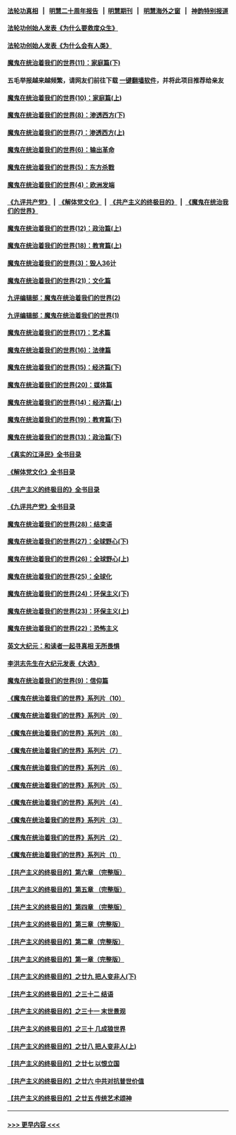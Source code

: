 #### [法轮功真相](https://github.com/gfw-breaker/truth/blob/master/README.md?t=0) &nbsp;&nbsp;|&nbsp;&nbsp; [明慧二十周年报告](https://github.com/gfw-breaker/mh-reports/blob/master/README.md?t=0) &nbsp;&nbsp;|&nbsp;&nbsp;[明慧期刊](https://github.com/gfw-breaker/mh-qikan) &nbsp;&nbsp;|&nbsp;&nbsp; [明慧海外之窗](https://github.com/gfw-breaker/mh-news/blob/master/README.md?t=0) &nbsp;&nbsp;|&nbsp;&nbsp; [神韵特别报道](https://github.com/gfw-breaker/mh-news/blob/master/shenyun.md?t=0)
#### [法轮功创始人发表《为什么要救度众生》](../pages/nsc422/n13975246.md?t=05171243) 
#### [法轮功创始人发表《为什么会有人类》](../pages/nsc422/n13912117.md?t=05171243) 
#### [魔鬼在统治着我们的世界(11)：家庭篇(下)](../pages/nsc422/n10440961.md?t=05171243) 
#### 五毛举报越来越频繁，请网友们前往下载 [一键翻墙软件](https://github.com/gfw-breaker/ssr-accounts)，并将此项目推荐给亲友
#### [魔鬼在统治着我们的世界(10)：家庭篇(上)](../pages/nsc422/n10435448.md?t=05171243) 
#### [魔鬼在统治着我们的世界(8)：渗透西方(下)](../pages/nsc422/n10429603.md?t=05171243) 
#### [魔鬼在统治着我们的世界(7)：渗透西方(上)](../pages/nsc422/n10426013.md?t=05171243) 
#### [魔鬼在统治着我们的世界(6)：输出革命](../pages/nsc422/n10421536.md?t=05171243) 
#### [魔鬼在统治着我们的世界(5)：东方杀戮](../pages/nsc422/n10417707.md?t=05171243) 
#### [魔鬼在统治着我们的世界(4)：欧洲发端](../pages/nsc422/n10414890.md?t=05171243) 
#### [《九评共产党》](https://github.com/begood0513/9ping.md/blob/master/README.md) &nbsp;|&nbsp; [《解体党文化》](../../../../jtdwh.md/blob/master/README.md)  &nbsp;|&nbsp; [《共产主义的终极目的》](../../../../gczydzjmd.md/blob/master/README.md) &nbsp;|&nbsp; [《魔鬼在统治我们的世界》](../../../../mgztzwmdsj.md/blob/master/README.md) 
#### [魔鬼在统治着我们的世界(12)：政治篇(上)](../pages/nsc422/n10444576.md?t=05171243) 
#### [魔鬼在统治着我们的世界(18)：教育篇(上)](../pages/nsc422/n10526970.md?t=05171243) 
#### [魔鬼在统治着我们的世界(3)：毁人36计](../pages/nsc422/n10411583.md?t=05171243) 
#### [魔鬼在统治着我们的世界(21)：文化篇](../pages/nsc422/n10597706.md?t=05171243) 
#### [九评编辑部：魔鬼在统治着我们的世界(2)](../pages/nsc422/n10410036.md?t=05171243) 
#### [九评编辑部：魔鬼在统治着我们的世界(1)](../pages/nsc422/n10406825.md?t=05171243) 
#### [魔鬼在统治着我们的世界(17)：艺术篇](../pages/nsc422/n10499093.md?t=05171243) 
#### [魔鬼在统治着我们的世界(16)：法律篇](../pages/nsc422/n10485969.md?t=05171243) 
#### [魔鬼在统治着我们的世界(15)：经济篇(下)](../pages/nsc422/n10469975.md?t=05171243) 
#### [魔鬼在统治着我们的世界(20)：媒体篇](../pages/nsc422/n10586579.md?t=05171243) 
#### [魔鬼在统治着我们的世界(14)：经济篇(上)](../pages/nsc422/n10457370.md?t=05171243) 
#### [魔鬼在统治着我们的世界(19)：教育篇(下)](../pages/nsc422/n10564808.md?t=05171243) 
#### [魔鬼在统治着我们的世界(13)：政治篇(下)](../pages/nsc422/n10448270.md?t=05171243) 
#### [《真实的江泽民》全书目录](../pages/nsc422/n13721399.md?t=05171243) 
#### [《解体党文化》全书目录](../pages/nsc422/n13721157.md?t=05171243) 
#### [《共产主义的终极目的》全书目录](../pages/nsc422/n13721048.md?t=05171243) 
#### [《九评共产党》全书目录](../pages/nsc422/n13708085.md?t=05171243) 
#### [魔鬼在统治着我们的世界(28)：结束语](../pages/nsc422/n10936246.md?t=05171243) 
#### [魔鬼在统治着我们的世界(27)：全球野心(下)](../pages/nsc422/n10928319.md?t=05171243) 
#### [魔鬼在统治着我们的世界(26)：全球野心(上)](../pages/nsc422/n10900318.md?t=05171243) 
#### [魔鬼在统治着我们的世界(25)：全球化](../pages/nsc422/n10788205.md?t=05171243) 
#### [魔鬼在统治着我们的世界(24)：环保主义(下)](../pages/nsc422/n10695307.md?t=05171243) 
#### [魔鬼在统治着我们的世界(23)：环保主义(上)](../pages/nsc422/n10688613.md?t=05171243) 
#### [魔鬼在统治着我们的世界(22)：恐怖主义](../pages/nsc422/n10614727.md?t=05171243) 
#### [英文大纪元：和读者一起寻真相 无所畏惧](../pages/nsc422/n12542027.md?t=05171243) 
#### [李洪志先生在大纪元发表《大选》](../pages/nsc422/n12534746.md?t=05171243) 
#### [魔鬼在统治着我们的世界(9)：信仰篇](../pages/nsc422/n10432159.md?t=05171243) 
#### [《魔鬼在统治着我们的世界》系列片（10）](../pages/nsc422/n12292670.md?t=05171243) 
#### [《魔鬼在统治着我们的世界》系列片（9）](../pages/nsc422/n12290859.md?t=05171243) 
#### [《魔鬼在统治着我们的世界》系列片（8）](../pages/nsc422/n12287445.md?t=05171243) 
#### [《魔鬼在统治着我们的世界》系列片（7）](../pages/nsc422/n12283425.md?t=05171243) 
#### [《魔鬼在统治着我们的世界》系列片（6）](../pages/nsc422/n12282314.md?t=05171243) 
#### [《魔鬼在统治着我们的世界》系列片（5）](../pages/nsc422/n12281419.md?t=05171243) 
#### [《魔鬼在统治着我们的世界》系列片（4）](../pages/nsc422/n12274024.md?t=05171243) 
#### [《魔鬼在统治着我们的世界》系列片（3）](../pages/nsc422/n12271322.md?t=05171243) 
#### [《魔鬼在统治着我们的世界》系列片（2）](../pages/nsc422/n12269049.md?t=05171243) 
#### [《魔鬼在统治着我们的世界》系列片（1）](../pages/nsc422/n12267575.md?t=05171243) 
#### [【共产主义的终极目的】第六章 （完整版）](../pages/nsc422/n11428913.md?t=05171243) 
#### [【共产主义的终极目的】第五章 （完整版）](../pages/nsc422/n11428912.md?t=05171243) 
#### [【共产主义的终极目的】第四章 （完整版）](../pages/nsc422/n11428907.md?t=05171243) 
#### [【共产主义的终极目的】第三章（完整版）](../pages/nsc422/n11428848.md?t=05171243) 
#### [【共产主义的终极目的】第二章（完整版）](../pages/nsc422/n11428831.md?t=05171243) 
#### [【共产主义的终极目的】第一章（完整版）](../pages/nsc422/n11417651.md?t=05171243) 
#### [【共产主义的终极目的】之廿九 把人变非人(下)](../pages/nsc422/n11344140.md?t=05171243) 
#### [【共产主义的终极目的】之三十二 结语](../pages/nsc422/n11360535.md?t=05171243) 
#### [【共产主义的终极目的】之三十一 末世景观](../pages/nsc422/n11351129.md?t=05171243) 
#### [【共产主义的终极目的】之三十 几成狼世界](../pages/nsc422/n11348280.md?t=05171243) 
#### [【共产主义的终极目的】之廿八 把人变非人(上)](../pages/nsc422/n11340492.md?t=05171243) 
#### [【共产主义的终极目的】之廿七 以恨立国](../pages/nsc422/n11336944.md?t=05171243) 
#### [【共产主义的终极目的】之廿六 中共对抗普世价值](../pages/nsc422/n11324785.md?t=05171243) 
#### [【共产主义的终极目的】之廿五 传统艺术颂神](../pages/nsc422/n11296396.md?t=05171243) 

----
#### [ >>> 更早内容 <<< ](../indexes/nsc422-earlier.md)
